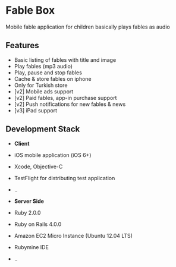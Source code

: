 Fable Box
========

Mobile fable application for children basically plays fables as audio


Features
-------------------
 - Basic listing of fables with title and image
 - Play fables (mp3 audio)
 - Play, pause and stop fables
 - Cache & store fables on iphone
 - Only for Turkish store
 - [v2] Mobile ads support
 - [v2] Paid fables, app-in purchase support
 - [v2] Push notifications for new fables & news
 - [v3] iPad support 


Development Stack
-----------------------
- **Client**
 - iOS mobile application (iOS 6+)
 - Xcode, Objective-C
 - TestFlight for distributing test application
 - ..

- **Server Side**
 - Ruby 2.0.0
 - Ruby on Rails 4.0.0
 - Amazon EC2 Micro Instance (Ubuntu 12.04 LTS)
 - Rubymine IDE
 - ..
